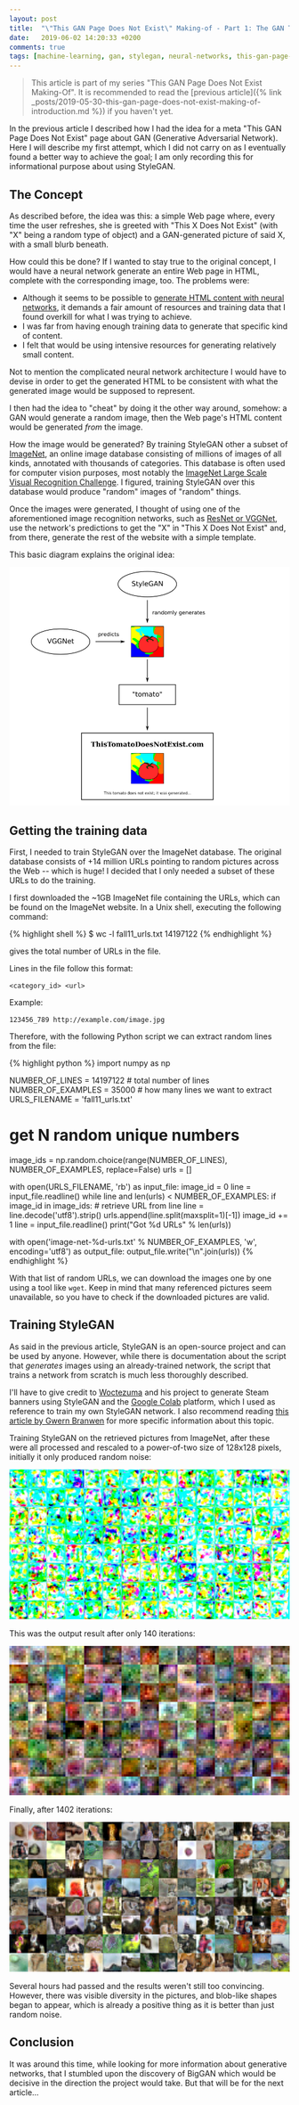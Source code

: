```yaml
---
layout: post
title:  "\"This GAN Page Does Not Exist\" Making-of - Part 1: The GAN That Never Was"
date:   2019-06-02 14:20:33 +0200
comments: true
tags: [machine-learning, gan, stylegan, neural-networks, this-gan-page-does-not-exist, python]
---
```


> This article is part of my series "This GAN Page Does Not Exist Making-Of". It is recommended to read the [previous article]({% link _posts/2019-05-30-this-gan-page-does-not-exist-making-of-introduction.md %}) if you haven't yet.

In the previous article I described how I had the idea for a meta "This GAN Page Does Not Exist" page about GAN (Generative Adversarial Network). Here I will describe my first attempt, which I did not carry on as I eventually found a better way to achieve the goal; I am only recording this for informational purpose about using StyleGAN.

## The Concept

As described before, the idea was this: a simple Web page where, every time the user refreshes, she is greeted with "This X Does Not Exist" (with "X" being a random type of object) and a GAN-generated picture of said X, with a small blurb beneath.

How could this be done? If I wanted to stay true to the original concept, I would have a neural network generate an entire Web page in HTML, complete with the corresponding image, too. The problems were:
- Although it seems to be possible to [generate HTML content with neural networks](https://karpathy.github.io/2015/05/21/rnn-effectiveness/#wikipedia), it demands a fair amount of resources and training data that I found overkill for what I was trying to achieve.
- I was far from having enough training data to generate that specific kind of content.
- I felt that would be using intensive resources for generating relatively small content.

Not to mention the complicated neural network architecture I would have to devise in order to get the generated HTML to be consistent with what the generated image would be supposed to represent.

I then had the idea to "cheat" by doing it the other way around, somehow: a GAN would generate a random image, then the Web page's HTML content would be generated *from* the image.

How the image would be generated? By training StyleGAN other a subset of [ImageNet](http://www.image-net.org/), an online image database consisting of millions of images of all kinds, annotated with thousands of categories. This database is often used for computer vision purposes, most notably the [ImageNet Large Scale Visual Recognition Challenge](http://image-net.org/challenges/LSVRC/). I figured, training StyleGAN over this database would produce "random" images of "random" things.

Once the images were generated, I thought of using one of the aforementioned image recognition networks, such as [ResNet or VGGNet](https://cv-tricks.com/cnn/understand-resnet-alexnet-vgg-inception/), use the network's predictions to get the "X" in "This X Does Not Exist" and, from there, generate the rest of the website with a simple template.

This basic diagram explains the original idea:

![This StyleGAN does not exist - original concept](/assets/images/stylegan-does-not-exist.png)

## Getting the training data

First, I needed to train StyleGAN over the ImageNet database. The original database consists of +14 million URLs pointing to random pictures across the Web -- which is huge! I decided that I only needed a subset of these URLs to do the training.

I first downloaded the ~1GB ImageNet file containing the URLs, which can be found on the ImageNet website. In a Unix shell, executing the following command:

{% highlight shell %}
$ wc -l fall11_urls.txt
14197122
{% endhighlight %}

gives the total number of URLs in the file.

Lines in the file follow this format:
```
<category_id> <url>
```

Example:
```
123456_789 http://example.com/image.jpg
```

Therefore, with the following Python script we can extract random lines from the file:

{% highlight python %}
import numpy as np

NUMBER_OF_LINES = 14197122  # total number of lines
NUMBER_OF_EXAMPLES = 35000  # how many lines we want to extract
URLS_FILENAME = 'fall11_urls.txt'

# get N random unique numbers
image_ids = np.random.choice(range(NUMBER_OF_LINES), NUMBER_OF_EXAMPLES, replace=False)
urls = []

with open(URLS_FILENAME, 'rb') as input_file:
    image_id = 0
    line = input_file.readline()
    while line and len(urls) < NUMBER_OF_EXAMPLES:
        if image_id in image_ids:
            # retrieve URL from line
            line = line.decode('utf8').strip()
            urls.append(line.split(maxsplit=1)[-1])
        image_id += 1
        line = input_file.readline()
print("Got %d URLs" % len(urls))

with open('image-net-%d-urls.txt' % NUMBER_OF_EXAMPLES, 'w', encoding='utf8') as output_file:
    output_file.write("\n".join(urls))
{% endhighlight %}

With that list of random URLs, we can download the images one by one using a tool like `wget`. Keep in mind that many referenced pictures seem unavailable, so you have to check if the downloaded pictures are valid.

## Training StyleGAN

As said in the previous article, StyleGAN is an open-source project and can be used by anyone. However, while there is documentation about the script that *generates* images using an already-trained network, the script that trains a network from scratch is much less thoroughly described.

I'll have to give credit to [Woctezuma](https://github.com/woctezuma/steam-stylegan) and his project to generate Steam banners using StyleGAN and the [Google Colab](https://colab.research.google.com/) platform, which I used as reference to train my own StyleGAN network. I also recommend reading [this article by Gwern Branwen](https://www.gwern.net/Faces) for more specific information about this topic.

Training StyleGAN on the retrieved pictures from ImageNet, after these were all processed and rescaled to a power-of-two size of 128x128 pixels, initially it only produced random noise:

![fakes 0 iteration](/assets/images/fakes000000.jpg)

This was the output result after only 140 iterations:

![fakes 140 iteration](/assets/images/fakes000140.png)

Finally, after 1402 iterations:

![fakes 1402 iteration](/assets/images/fakes001402.png)

Several hours had passed and the results weren't still too convincing. However, there was visible diversity in the pictures, and blob-like shapes began to appear, which is already a positive thing as it is better than just random noise.

## Conclusion

It was around this time, while looking for more information about generative networks, that I stumbled upon the discovery of BigGAN which would be decisive in the direction the project would take. But that will be for the next article&hellip;
